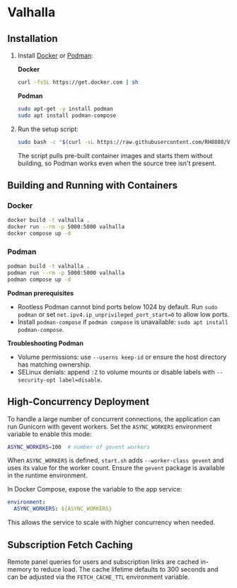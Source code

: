 # Valhalla

## Installation

1. Install [Docker](https://www.docker.com/) or [Podman](https://podman.io/):

   **Docker**

   ```sh
   curl -fsSL https://get.docker.com | sh
   ```

   **Podman**

   ```sh
   sudo apt-get -y install podman
   sudo apt install podman-compose
   ```

2. Run the setup script:

   ```sh
   sudo bash -c "$(curl -sL https://raw.githubusercontent.com/RH8888/Valhallabot/refs/heads/main/setup.sh)"
   ```

   The script pulls pre-built container images and starts them without building,
   so Podman works even when the source tree isn't present.

## Building and Running with Containers

### Docker

```sh
docker build -t valhalla .
docker run --rm -p 5000:5000 valhalla
docker compose up -d
```

### Podman

```sh
podman build -t valhalla .
podman run --rm -p 5000:5000 valhalla
podman compose up -d
```

**Podman prerequisites**

- Rootless Podman cannot bind ports below 1024 by default. Run `sudo podman`
  or set `net.ipv4.ip_unprivileged_port_start=0` to allow low ports.
- Install `podman-compose` if `podman compose` is unavailable:
  `sudo apt install podman-compose`.

**Troubleshooting Podman**

- Volume permissions: use `--userns keep-id` or ensure the host directory has
  matching ownership.
- SELinux denials: append `:Z` to volume mounts or disable labels with
  `--security-opt label=disable`.

## High-Concurrency Deployment

To handle a large number of concurrent connections, the application can run
Gunicorn with gevent workers. Set the `ASYNC_WORKERS` environment variable to
enable this mode:

```sh
ASYNC_WORKERS=100  # number of gevent workers
```

When `ASYNC_WORKERS` is defined, `start.sh` adds `--worker-class gevent` and uses
its value for the worker count. Ensure the `gevent` package is available in the
runtime environment.

In Docker Compose, expose the variable to the app service:

```yaml
environment:
  ASYNC_WORKERS: ${ASYNC_WORKERS}
```

This allows the service to scale with higher concurrency when needed.

## Subscription Fetch Caching

Remote panel queries for users and subscription links are cached in-memory to
reduce load. The cache lifetime defaults to 300 seconds and can be adjusted via
the `FETCH_CACHE_TTL` environment variable.
